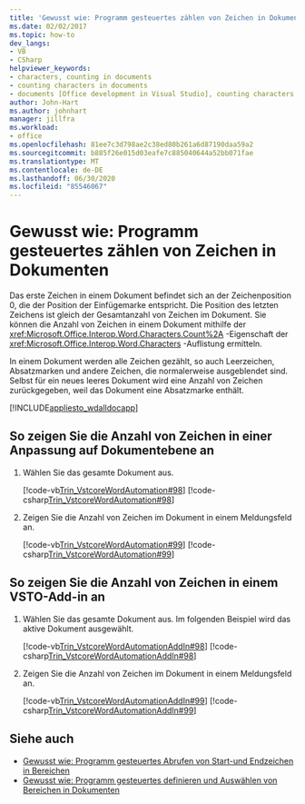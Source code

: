 ```yaml
---
title: 'Gewusst wie: Programm gesteuertes zählen von Zeichen in Dokumenten'
ms.date: 02/02/2017
ms.topic: how-to
dev_langs:
- VB
- CSharp
helpviewer_keywords:
- characters, counting in documents
- counting characters in documents
- documents [Office development in Visual Studio], counting characters
author: John-Hart
ms.author: johnhart
manager: jillfra
ms.workload:
- office
ms.openlocfilehash: 81ee7c3d798ae2c38ed80b261a6d87190daa59a2
ms.sourcegitcommit: b885f26e015d03eafe7c885040644a52bb071fae
ms.translationtype: MT
ms.contentlocale: de-DE
ms.lasthandoff: 06/30/2020
ms.locfileid: "85546067"
---
```

# <a name="how-to-programmatically-count-characters-in-documents"></a>Gewusst wie: Programm gesteuertes zählen von Zeichen in Dokumenten
  Das erste Zeichen in einem Dokument befindet sich an der Zeichenposition 0, die der Position der Einfügemarke entspricht. Die Position des letzten Zeichens ist gleich der Gesamtanzahl von Zeichen im Dokument. Sie können die Anzahl von Zeichen in einem Dokument mithilfe der <xref:Microsoft.Office.Interop.Word.Characters.Count%2A> -Eigenschaft der <xref:Microsoft.Office.Interop.Word.Characters> -Auflistung ermitteln.

 In einem Dokument werden alle Zeichen gezählt, so auch Leerzeichen, Absatzmarken und andere Zeichen, die normalerweise ausgeblendet sind. Selbst für ein neues leeres Dokument wird eine Anzahl von Zeichen zurückgegeben, weil das Dokument eine Absatzmarke enthält.

 [!INCLUDE[appliesto_wdalldocapp](../vsto/includes/appliesto-wdalldocapp-md.md)]

## <a name="to-display-the-number-of-characters-in-a-document-level-customization"></a>So zeigen Sie die Anzahl von Zeichen in einer Anpassung auf Dokumentebene an

1. Wählen Sie das gesamte Dokument aus.

     [!code-vb[Trin_VstcoreWordAutomation#98](../vsto/codesnippet/VisualBasic/Trin_VstcoreWordAutomationVB/ThisDocument.vb#98)]
     [!code-csharp[Trin_VstcoreWordAutomation#98](../vsto/codesnippet/CSharp/Trin_VstcoreWordAutomationCS/ThisDocument.cs#98)]

2. Zeigen Sie die Anzahl von Zeichen im Dokument in einem Meldungsfeld an.

     [!code-vb[Trin_VstcoreWordAutomation#99](../vsto/codesnippet/VisualBasic/Trin_VstcoreWordAutomationVB/ThisDocument.vb#99)]
     [!code-csharp[Trin_VstcoreWordAutomation#99](../vsto/codesnippet/CSharp/Trin_VstcoreWordAutomationCS/ThisDocument.cs#99)]

## <a name="to-display-the-number-of-characters-in-a-vsto-add-in"></a>So zeigen Sie die Anzahl von Zeichen in einem VSTO-Add-in an

1. Wählen Sie das gesamte Dokument aus. Im folgenden Beispiel wird das aktive Dokument ausgewählt.

     [!code-vb[Trin_VstcoreWordAutomationAddIn#98](../vsto/codesnippet/VisualBasic/Trin_VstcoreWordAutomationAddIn/ThisAddIn.vb#98)]
     [!code-csharp[Trin_VstcoreWordAutomationAddIn#98](../vsto/codesnippet/CSharp/Trin_VstcoreWordAutomationAddIn/ThisAddIn.cs#98)]

2. Zeigen Sie die Anzahl von Zeichen im Dokument in einem Meldungsfeld an.

     [!code-vb[Trin_VstcoreWordAutomationAddIn#99](../vsto/codesnippet/VisualBasic/Trin_VstcoreWordAutomationAddIn/ThisAddIn.vb#99)]
     [!code-csharp[Trin_VstcoreWordAutomationAddIn#99](../vsto/codesnippet/CSharp/Trin_VstcoreWordAutomationAddIn/ThisAddIn.cs#99)]

## <a name="see-also"></a>Siehe auch
- [Gewusst wie: Programm gesteuertes Abrufen von Start-und Endzeichen in Bereichen](../vsto/how-to-programmatically-retrieve-start-and-end-characters-in-ranges.md)
- [Gewusst wie: Programm gesteuertes definieren und Auswählen von Bereichen in Dokumenten](../vsto/how-to-programmatically-define-and-select-ranges-in-documents.md)
